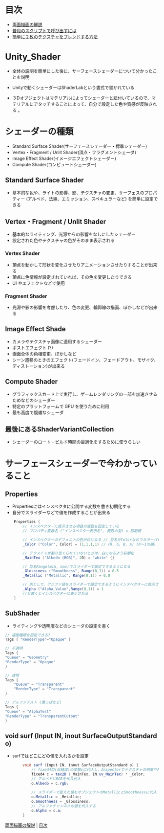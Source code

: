 # 目次
- [両面描画の解説](Both_Sides_Drawing.md)
- [普段のスクリプトで呼び出すには](01_EX.md)
- [簡単に２枚のテクスチャをブレンドする方法](EasyMixTexture.md)


# Unity_Shader

- 全体の説明を簡単にした後に、サーフェースシェーダーについて分かったことを説明
 
- Unityで動くシェーダーはShaderLabという書式で書かれている

- ３Dオブジェクトはマテリアルによってシェーダーと紐付いているので、マテリアルにアタッチすることによって、自分で設定した色や質感が反映される
。


# シェーダーの種類
 - Standard Surface Shader(サーフェースシェーダー・標準シェーダー)
 - Vertex・Fragment / Unlit Shader(頂点・フラグメントシェーダ)
 - Image Effect Shader(イメージエフェクトシェーダー)
 - Compute Shader(コンピュートシェーダー)

##  Standard Surface Shader
 - 基本的な色や、ライトの影響、影、テクスチャの変更、サーフェスのプロパティー (アルべド、法線、エミッション、スペキュラーなど) を簡単に設定できる

## Vertex・Fragment / Unlit Shader
 - 基本的なライティング、光源からの影響をなしにしたシェーダー
 - 設定された色やテクスチャの色がそのまま表示される

  ### Vertex Shader
  - 頂点を動かして形状を変化させたりアニメーションさせたりすることが出来る
  - 頂点に色情報が設定されていれば、その色を変更したりできる
  - UI やエフェクトなどで使用

 ### Fragment Shader 
  - 光源や影の影響を考慮したり、色の変更、輪郭線の描画、ぼかしなどが出来る

## Image Effect Shade
 - カメラやテクスチャ画像に適用するシェーダー
 - ポストエフェクト (?)
 - 画面全体の色相変更、ぼかしなど
 - シーン遷移のときのエフェクト(フェードイン、フェードアウト、モザイク、ディストーション)が出来る

## Compute Shader
 - グラフィックスカード上で実行し、ゲームレンダリングの一部を加速させるためなどのシェーダー
 - 特定のプラットフォームで GPU を使うために利用
 - 最も高度で複雑なシェーダ

## 最後にあるShaderVariantCollection
 - シェーダーのロート・ビルド時間の最適化をするために使うらしい


# サーフェースシェーダーで今わかっていること
##  Properties
 - Propertiesにはインスペクタに公開する変数を書き初期化する
 - 自分でスライダーなどで値を作成することが出来る

```cs
	Properties {
		// インスペクターに表示させる項目の変数を設定している
		// プロパティ変数名 ("インスペクター表示名", 変数の型) = 初期値

		// インスペクターのデフォルトの色が白になる // 型名がColorなのでカラーパレットが出てくる
		_Color ("Color", Color) = (1,1,1,1) // (R, G, B, A) (0～1の間) 

		// テクスチャが割り当てられていないときは、白になるよう初期化
		_MainTex ("Albedo (RGB)", 2D) = "white" {}

		// 型名Range(min, max)でスライダーで設定できるようになる
		_Glossiness ("Smoothness", Range(0,1)) = 0.5
		_Metallic ("Metallic", Range(0,1)) = 0.0

		// 例として、アルファ値をスライダーで設定できるようにインスペクターに表示させたいなら
		_Alpha ("Alpha_Value",Range(0,1)) = 1
		//と書くとインスペクターに表示される
	}
```

 ## SubShader
 - ライティングや透明度などのシェーダの設定を書く
 
```cs
// 描画種類を設定できる?
Tags { "RenderType"="Opaque" }

// 不透明
Tags {
"Queue" = "Geometry"
"RenderType" = "Opaque"
}

// 透明
Tags {
    "Queue" = "Transparent"
    "RenderType" = "Transparent"
}

// アルファテスト (葉っぱなど)
Tags {
"Queue" = "AlphaTest"
"RenderType" = "TransparentCutout"
}
```
## void surf (Input IN, inout SurfaceOutputStandard o)
- surfではどこにどの値を入れるかを設定

```cs
		void surf (Input IN, inout SurfaceOutputStandard o) {
			// fixed4型(低精度)の変数cに代入し、Inspectorでテクスチャの明度や色を調整
			fixed4 c = tex2D (_MainTex, IN.uv_MainTex) * _Color;
			// アルベドにRGBを代入代入
			o.Albedo = c.rgb;
			
			// スライダーで変えた値をオブジェクトのMetallicとSmoothnessに代入
			o.Metallic = _Metallic;
			o.Smoothness = _Glossiness;
			// アルファチャンネルの値を代入する
			o.Alpha = c.a;
		}
```
[両面描画の解説](Both_Sides_Drawing.md) | [目次](README.md)
